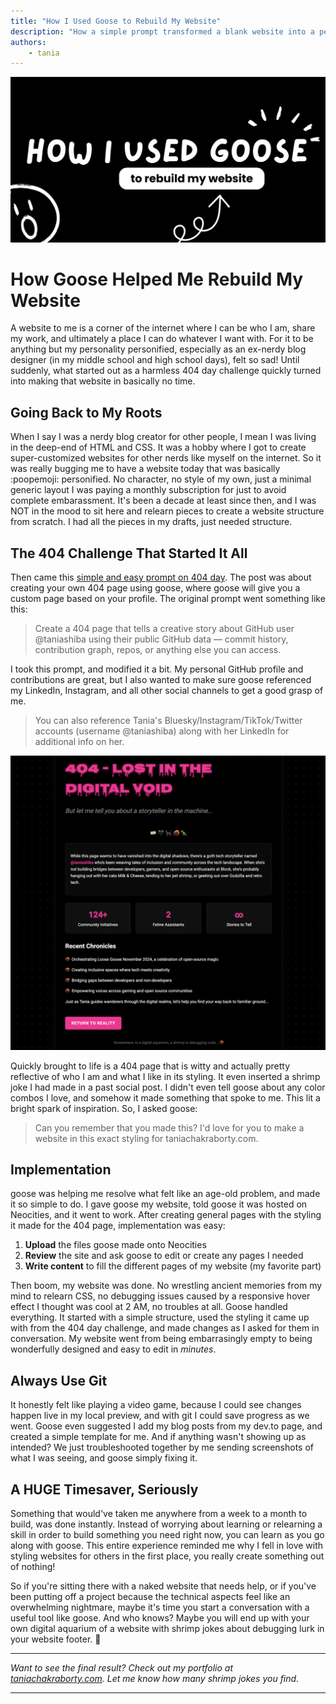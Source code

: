 ```yaml
---
title: "How I Used Goose to Rebuild My Website"
description: "How a simple prompt transformed a blank website into a personal portfolio"
authors: 
    - tania
---
```


![goose Website Banner](goose_website_banner.png)

# How Goose Helped Me Rebuild My Website

A website to me is a corner of the internet where I can be who I am, share my work, and ultimately a place I can do whatever I want with. For it to be anything but my personality personified, especially as an ex-nerdy blog designer (in my middle school and high school days), felt so sad! Until suddenly, what started out as a harmless 404 day challenge quickly turned into making that website in basically no time.

## Going Back to My Roots

When I say I was a nerdy blog creator for other people, I mean I was living in the deep-end of HTML and CSS. It was a hobby where I got to create super-customized websites for other nerds like myself on the internet. So it was really bugging me to have a website today that was basically :poopemoji: personified. No character, no style of my own, just a minimal generic layout I was paying a monthly subscription for just to avoid complete embarassment. It's been a decade at least since then, and I was NOT in the mood to sit here and relearn pieces to create a website structure from scratch. I had all the pieces in my drafts, just needed structure.

## The 404 Challenge That Started It All

Then came this [simple and easy prompt on 404 day](https://www.linkedin.com/posts/block-opensource_happy-404-day-we-used-goose-to-generate-activity-7313972103613939713-GF1T/). The post was about creating your own 404 page using goose, where goose will give you a custom page based on your profile. The original prompt went something like this:

> Create a 404 page that tells a creative story about GitHub user @taniashiba using their public GitHub data — commit history, contribution graph, repos, or anything else you can access.

I took this prompt, and modified it a bit. My personal GitHub profile and contributions are great, but I also wanted to make sure goose referenced my LinkedIn, Instagram, and all other social channels to get a good grasp of me.

> You can also reference Tania's Bluesky/Instagram/TikTok/Twitter accounts (username @taniashiba) along with her LinkedIn for additional info on her.

![404 page](404page.png)

Quickly brought to life is a 404 page that is witty and actually pretty reflective of who I am and what I like in its styling. It even inserted a shrimp joke I had made in a past social post. I didn't even tell goose about any color combos I love, and somehow it made something that spoke to me. This lit a bright spark of inspiration. So, I asked goose:

> Can you remember that you made this? I'd love for you to make a website in this exact styling for taniachakraborty.com.

## Implementation

goose was helping me resolve what felt like an age-old problem, and made it so simple to do. I gave goose my website, told goose it was hosted on Neocities, and it went to work. After creating general pages with the styling it made for the 404 page, implementation was easy:

1. **Upload** the files goose made onto Neocities
2. **Review** the site and ask goose to edit or create any pages I needed
3. **Write content** to fill the different pages of my website (my favorite part)

Then boom, my website was done. No wrestling ancient memories from my mind to relearn CSS, no debugging issues caused by a responsive hover effect I thought was cool at 2 AM, no troubles at all. Goose handled everything. It started with a simple structure, used the styling it came up with from the 404 day challenge, and made changes as I asked for them in conversation. My website went from being embarrasingly empty to being wonderfully designed and easy to edit in *minutes*.

## Always Use Git

It honestly felt like playing a video game, because I could see changes happen live in my local preview, and with git I could save progress as we went. Goose even suggested I add my blog posts from my dev.to page, and created a simple template for me. And if anything wasn't showing up as intended? We just troubleshooted together by me sending screenshots of what I was seeing, and goose simply fixing it.

## A HUGE Timesaver, Seriously

Something that would've taken me anywhere from a week to a month to build, was done instantly. Instead of worrying about learning or relearning a skill in order to build something you need right now, you can learn as you go along with goose. This entire experience reminded me why I fell in love with styling websites for others in the first place, you really create something out of nothing!

So if you're sitting there with a naked website that needs help, or if you've been putting off a project because the technical aspects feel like an overwhelming nightmare, maybe it's time you start a conversation with a useful tool like goose. And who knows? Maybe you will end up with your own digital aquarium of a website with shrimp jokes about debugging lurk in your website footer. 🦐

---

*Want to see the final result? Check out my portfolio at [taniachakraborty.com](https://taniachakraborty.com). Let me know how many shrimp jokes you find.*

---

<head>
  <meta property="og:title" content="How Goose Helped Me Rebuild My Website" />
  <meta property="og:type" content="article" />
  <meta property="og:url" content="https://block.github.io/goose/blog/2025/08/14/how-goose-rebuilt-my-website" />
  <meta property="og:description" content="How a simple prompt transformed a blank website into a personal portfolio" />
  <meta property="og:image" content="https://block.github.io/goose/assets/images/goose_website_banner.jpg" />
  <meta name="twitter:card" content="summary_large_image" />
  <meta property="twitter:domain" content="block.github.io/goose" />
  <meta name="twitter:title" content="How Goose Helped Me Rebuild My Website" />
  <meta name="twitter:description" content="How a simple prompt transformed a blank website into a personal portfolio" />
  <meta name="twitter:image" content="https://block.github.io/goose/assets/images/goose_website_banner.jpg" />
</head>
